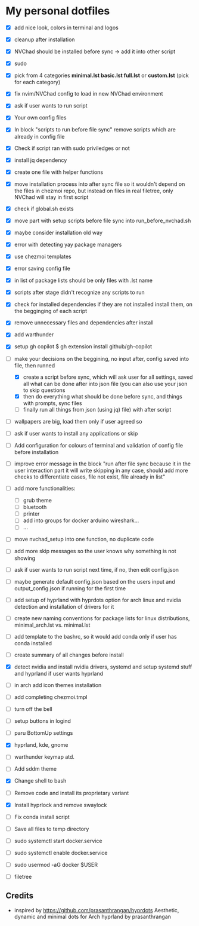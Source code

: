# My personal dotfiles

- [x] add nice look, colors in terminal and logos
- [x] cleanup after installation
- [x] NVChad should be installed before sync -> add it into other script
- [x] sudo
- [x] pick from 4 categories **minimal.lst basic.lst full.lst** or **custom.lst** (pick for each category)
- [x] fix nvim/NVChad config to load in new NVChad environment
- [x] ask if user wants to run script
- [x] Your own config files
- [x] In block "scripts to run before file sync" remove scripts which are already in config file
- [x] Check if script ran with sudo priviledges or not
- [x] install jq dependency
- [x] create one file with helper functions
- [x] move installation process into after sync file so it wouldn't depend on the files in chezmoi repo, but instead on files in real filetree, only NVChad will stay in first script
- [x] check if global.sh exists
- [x] move part with setup scripts before file sync into run_before_nvchad.sh
- [x] maybe consider installation old way
- [x] error with detecting yay package managers
- [x] use chezmoi templates
- [x] error saving config file
- [x] in list of package lists should be only files with .lst name
- [x] scripts after stage didn't recognize any scripts to run
- [x] check for installed dependencies if they are not installed install them, on the begginging of each script
- [x] remove unnecessary files and dependencies after install
- [x] add warthunder
- [x] setup gh copilot $ gh extension install github/gh-copilot

- [ ] make your decisions on the beggining, no input after, config saved into file, then runned
    - [x] create a script before sync, which will ask user for all settings, saved all what can be done after into json file (you can also use your json to skip questions 
    - [x] then do everything what should be done before sync, and things with prompts, sync files
    - [ ] finally run all things from json (using jq) file) with after script
- [ ] wallpapers are big, load them only if user agreed so
- [ ] ask if user wants to install any applications or skip
- [ ] Add configuration for colours of terminal and validation of config file before installation
- [ ] improve error message in the block "run after file sync because it in the user interaction part it will write skipping in any case, should add more checks to differentiate cases, file not exist, file already in list"
- [ ] add more functionalities:
    - [ ] grub theme
    - [ ] bluetooth
    - [ ] printer
    - [ ] add into groups for docker arduino wireshark...
    - [ ] ...
- [ ] move nvchad_setup into one function, no duplicate code
- [ ] add more skip messages so the user knows why something is not showing
- [ ] ask if user wants to run script next time, if no, then edit config.json
- [ ] maybe generate default config.json based on the users input and output_config.json if running for the first time
- [ ] add setup of hyprland with hyprdots option for arch linux and nvidia detection and installation of drivers for it
- [ ] create new naming conventions for package lists for linux distributions, minimal_arch.lst vs. minimal.lst
- [ ] add template to the bashrc, so it would add conda only if user has conda installed
- [ ] create summary of all changes before install
- [x] detect nvidia and install nvidia drivers, systemd and setup systemd stuff and hyprland if user wants hyprland
- [ ] in arch add icon themes installation
- [ ] add completing chezmoi.tmpl
- [ ] turn off the bell
- [ ] setup buttons in logind
- [ ] paru BottomUp settings
- [x] hyprland, kde, gnome
- [ ] warthunder keymap atd.
- [ ] Add sddm theme
- [x] Change shell to bash
- [ ] Remove code and install its proprietary variant
- [x] Install hyprlock and remove swaylock
- [ ] Fix conda install script
- [ ] Save all files to temp directory
- [ ] sudo systemctl start docker.service
- [ ] sudo systemctl enable docker.service
- [ ] sudo usermod -aG docker $USER
- [ ] filetree

## Credits

- inspired by https://github.com/prasanthrangan/hyprdots Aesthetic, dynamic and minimal dots for Arch hyprland by prasanthrangan
